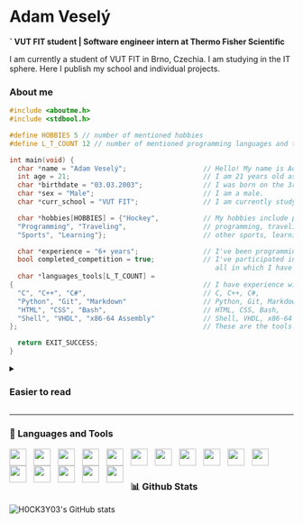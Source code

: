 # Adam Veselý
**` VUT FIT student | Software engineer intern at Thermo Fisher Scientific**  

I am currently a student of VUT FIT in Brno, Czechia. I am studying in the IT sphere. Here I publish my school and individual projects.
### About me
```C
#include <aboutme.h>
#include <stdbool.h>

#define HOBBIES 5 // number of mentioned hobbies
#define L_T_COUNT 12 // number of mentioned programming languages and tools I have experience in

int main(void) {
  char *name = "Adam Veselý";                   // Hello! My name is Adam Veselý.
  int age = 21;                                 // I am 21 years old as of now.
  char *birthdate = "03.03.2003";               // I was born on the 3rd of March in 2003.
  char *sex = "Male";                           // I am a male.
  char *curr_school = "VUT FIT";                // I am currently studying at VUT FIT in Brno, Czech Republic.

  char *hobbies[HOBBIES] = {"Hockey",           // My hobbies include playing Hockey,
  "Programming", "Traveling",                   // programming, traveling,
  "Sports", "Learning"};                        // other sports, learning and many more.

  char *experience = "6+ years";                // I've been programming for over 6 years now.
  bool completed_competition = true;            // I've participated in multiple programming competitions, \
                                                   all in which I have placed in the top 10% of participants.
  char *languages_tools[L_T_COUNT] =
{                                               // I have experience with a variety of programming languages and tools, such as,
  "C", "C++", "C#",                             // C, C++, C#,
  "Python", "Git", "Markdown"                   // Python, Git, Markdown,
  "HTML", "CSS", "Bash",                        // HTML, CSS, Bash,
  "Shell", "VHDL", "x86-64 Assembly"            // Shell, VHDL, x86-64 Assembly, and more.
};                                              // These are the tools and programming languages I am most proficient in.

  return EXIT_SUCCESS;
}
```
<details>
<summary><h3>Easier to read</h3></summary>
  <ul>
    <li>Hello! My name is Adam Veselý.</li>
    <li>I am 21 years old as of now.</li>
    <li>I was born on the 3rd of March in 2003.</li>
    <li>I am a male.</li>
    <li>I am currently studying at VUT FIT in Brno, Czech Republic.</li>
    <li>My hobbies include playing Hockey, programming, traveling, other sports, learning and many more.</li>
    <li>I've been programming for over 6 years now.</li>
    <li>I've participated in multiple programming competitions, all in which I have placed in the top 10% of participants.</li>
    <li>I have experience with a variety of programming languages and tools, such as:</li>
      <ul>
        <li>C, C++, C#,</li>
        <li>Python, Git, Markdown,</li>
        <li>HTML, CSS, Bash,</li>
        <li>Shell, VHDL,  x86-64 Assembly and more.</li>
        <li>These are the tools and programming languages I am most proficient in.</li>
      </ul>
  </ul>
</details>

---
### 🧰 Languages and Tools
<img align="left" width="30px" style="padding-right:10px;" src="https://cdn.jsdelivr.net/gh/devicons/devicon@latest/icons/git/git-original.svg" />
<img align="left" width="30px" style="padding-right:10px;" src="https://cdn.jsdelivr.net/gh/devicons/devicon@latest/icons/github/github-original.svg" />
<img align="left" width="30px" style="padding-right:10px;" src="https://cdn.jsdelivr.net/gh/devicons/devicon@latest/icons/windows8/windows8-original.svg" />
<img align="left" width="30px" style="padding-right:10px;" src="https://cdn.jsdelivr.net/gh/devicons/devicon@latest/icons/linux/linux-original.svg" />
<img align="left" width="30px" style="padding-right:10px;" src="https://cdn.jsdelivr.net/gh/devicons/devicon@latest/icons/unix/unix-original.svg" />
<img align="left" width="30px" style="padding-right:10px;" src="https://cdn.jsdelivr.net/gh/devicons/devicon@latest/icons/vscode/vscode-original.svg" />
<img align="left" width="30px" style="padding-right:10px;" src="https://cdn.jsdelivr.net/gh/devicons/devicon@latest/icons/vim/vim-original.svg" />
<img align="left" width="30px" style="padding-right:10px;" src="https://cdn.jsdelivr.net/gh/devicons/devicon@latest/icons/c/c-original.svg" />
<img align="left" width="30px" style="padding-right:10px;" src="https://cdn.jsdelivr.net/gh/devicons/devicon@latest/icons/cplusplus/cplusplus-original.svg" />
<img align="left" width="30px" style="padding-right:10px;" src="https://cdn.jsdelivr.net/gh/devicons/devicon@latest/icons/python/python-original.svg" />
<img align="left" width="30px" style="padding-right:10px;" src="https://cdn.jsdelivr.net/gh/devicons/devicon@latest/icons/bash/bash-original.svg" />
<img align="left" width="30px" style="padding-right:10px;" src="https://cdn.jsdelivr.net/gh/devicons/devicon@latest/icons/awk/awk-original-wordmark.svg" />
<img align="left" width="30px" style="padding-right:10px;" src="https://cdn.jsdelivr.net/gh/devicons/devicon@latest/icons/markdown/markdown-original.svg" />
<img align="left" width="30px" style="padding-right:10px;" src="https://cdn.jsdelivr.net/gh/devicons/devicon@latest/icons/latex/latex-original.svg" />
<img align="left" width="30px" style="padding-right:10px;" src="https://cdn.jsdelivr.net/gh/devicons/devicon@latest/icons/html5/html5-original.svg" />
<img align="left" width="30px" style="padding-right:10px;" src="https://cdn.jsdelivr.net/gh/devicons/devicon@latest/icons/css3/css3-original.svg" />
<br>

#

### 📊 Github Stats

![H0CK3Y03's GitHub stats](https://github-readme-stats.vercel.app/api?username=H0CK3Y03&show_icons=true&theme=gruvbox)

#
          
          
